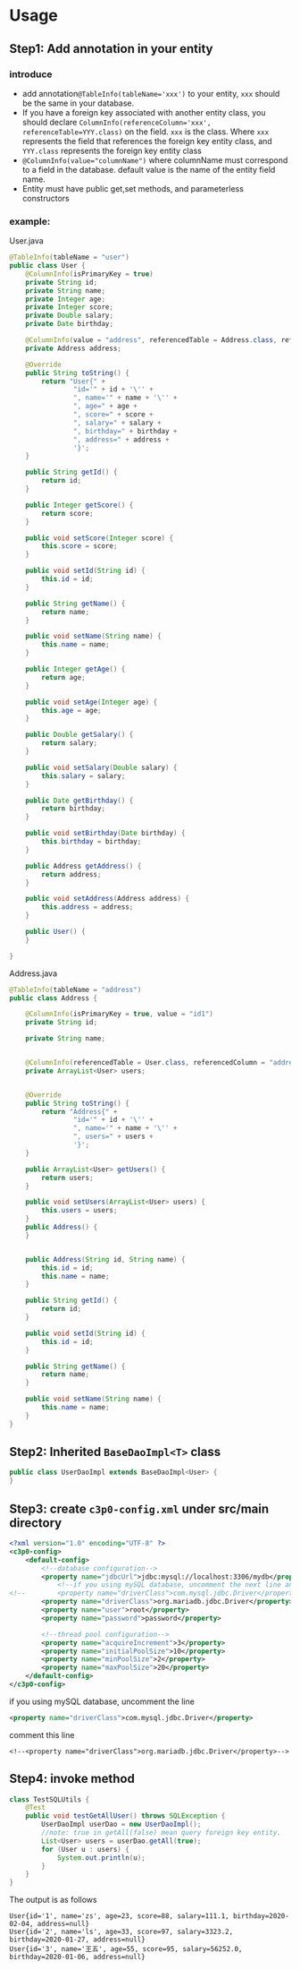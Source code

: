 # Usage
## Step1: Add annotation in your entity
### introduce
- add annotation`@TableInfo(tableName='xxx')` to your entity, `xxx` should be the same in your database.
- If you have a foreign key associated with another entity class, 
    you should declare `ColumnInfo(referenceColumn='xxx', referenceTable=YYY.class)` on the field. `xxx` is the class.
    Where `xxx` represents the field that references the foreign key entity class, 
    and `YYY.class` represents the foreign key entity class 
- `@ColumnInfo(value="columnName")` where columnName must correspond to a field in the database. 
    default value is the name of the entity field name.
- Entity must have public get,set methods, and parameterless constructors
    
### example:
User.java
```java
@TableInfo(tableName = "user")
public class User {
    @ColumnInfo(isPrimaryKey = true)
    private String id;
    private String name;
    private Integer age;
    private Integer score;
    private Double salary;
    private Date birthday;

    @ColumnInfo(value = "address", referencedTable = Address.class, referencedColumn = "id1")
    private Address address;

    @Override
    public String toString() {
        return "User{" +
                "id='" + id + '\'' +
                ", name='" + name + '\'' +
                ", age=" + age +
                ", score=" + score +
                ", salary=" + salary +
                ", birthday=" + birthday +
                ", address=" + address +
                '}';
    }

    public String getId() {
        return id;
    }

    public Integer getScore() {
        return score;
    }

    public void setScore(Integer score) {
        this.score = score;
    }

    public void setId(String id) {
        this.id = id;
    }

    public String getName() {
        return name;
    }

    public void setName(String name) {
        this.name = name;
    }

    public Integer getAge() {
        return age;
    }

    public void setAge(Integer age) {
        this.age = age;
    }

    public Double getSalary() {
        return salary;
    }

    public void setSalary(Double salary) {
        this.salary = salary;
    }

    public Date getBirthday() {
        return birthday;
    }

    public void setBirthday(Date birthday) {
        this.birthday = birthday;
    }

    public Address getAddress() {
        return address;
    }

    public void setAddress(Address address) {
        this.address = address;
    }

    public User() {
    }

}

```

Address.java
```java
@TableInfo(tableName = "address")
public class Address {

    @ColumnInfo(isPrimaryKey = true, value = "id1")
    private String id;

    private String name;


    @ColumnInfo(referencedTable = User.class, referencedColumn = "address")
    private ArrayList<User> users;


    @Override
    public String toString() {
        return "Address{" +
                "id='" + id + '\'' +
                ", name='" + name + '\'' +
                ", users=" + users +
                '}';
    }

    public ArrayList<User> getUsers() {
        return users;
    }

    public void setUsers(ArrayList<User> users) {
        this.users = users;
    }
    public Address() {
    }


    public Address(String id, String name) {
        this.id = id;
        this.name = name;
    }

    public String getId() {
        return id;
    }

    public void setId(String id) {
        this.id = id;
    }

    public String getName() {
        return name;
    }

    public void setName(String name) {
        this.name = name;
    }
}
```

## Step2: Inherited `BaseDaoImpl<T>` class
```java
public class UserDaoImpl extends BaseDaoImpl<User> {
}
```

## Step3: create `c3p0-config.xml` under src/main directory
```xml
<?xml version="1.0" encoding="UTF-8" ?>
<c3p0-config>
    <default-config>
        <!--database configuration-->
        <property name="jdbcUrl">jdbc:mysql://localhost:3306/mydb</property>
            <!--if you using mySQL database, uncomment the next line and comment the second line-->
<!--        <property name="driverClass">com.mysql.jdbc.Driver</property>-->
        <property name="driverClass">org.mariadb.jdbc.Driver</property>
        <property name="user">root</property>
        <property name="password">password</property>

        <!--thread pool configuration-->
        <property name="acquireIncrement">3</property>
        <property name="initialPoolSize">10</property>
        <property name="minPoolSize">2</property>
        <property name="maxPoolSize">20</property>
    </default-config>
</c3p0-config>

```
if you using mySQL database, uncomment the line 
```xml
<property name="driverClass">com.mysql.jdbc.Driver</property>
```
comment this line
```
<!--<property name="driverClass">org.mariadb.jdbc.Driver</property>-->
```

## Step4: invoke method
```java
class TestSQLUtils {
    @Test
    public void testGetAllUser() throws SQLException {
        UserDaoImpl userDao = new UserDaoImpl();
        //note: true in getAll(false) mean query foreign key entity.
        List<User> users = userDao.getAll(true);
        for (User u : users) {
            System.out.println(u);
        }
    }
}
```
The output is as follows
```
User{id='1', name='zs', age=23, score=88, salary=111.1, birthday=2020-02-04, address=null}
User{id='2', name='ls', age=33, score=97, salary=3323.2, birthday=2020-01-27, address=null}
User{id='3', name='王五', age=55, score=95, salary=56252.0, birthday=2020-01-06, address=null}
```
